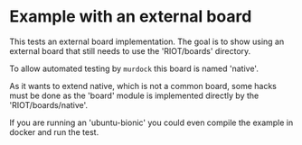 Example with an external board
==============================

This tests an external board implementation.
The goal is to show using an external board that still needs to use the
'RIOT/boards' directory.

To allow automated testing by `murdock` this board is named 'native'.

As it wants to extend native, which is not a common board, some hacks must be
done as the 'board' module is implemented directly by the 'RIOT/boards/native'.

If you are running an 'ubuntu-bionic' you could even compile the example in
docker and run the test.

